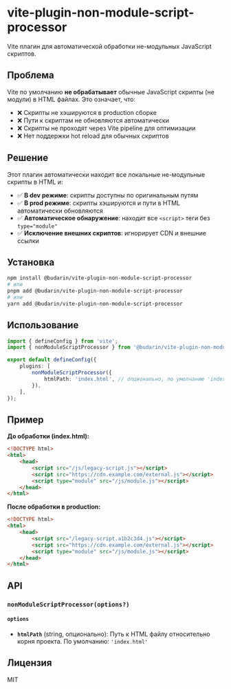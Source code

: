 # vite-plugin-non-module-script-processor

Vite плагин для автоматической обработки не-модульных JavaScript скриптов.

## Проблема

Vite по умолчанию **не обрабатывает** обычные JavaScript скрипты (не модули) в HTML файлах. Это означает, что:

- ❌ Скрипты не хэшируются в production сборке
- ❌ Пути к скриптам не обновляются автоматически
- ❌ Скрипты не проходят через Vite pipeline для оптимизации
- ❌ Нет поддержки hot reload для обычных скриптов

## Решение

Этот плагин автоматически находит все локальные не-модульные скрипты в HTML и:

- ✅ **В dev режиме**: скрипты доступны по оригинальным путям
- ✅ **В prod режиме**: скрипты хэшируются и пути в HTML автоматически обновляются
- ✅ **Автоматическое обнаружение**: находит все `<script>` теги без `type="module"`
- ✅ **Исключение внешних скриптов**: игнорирует CDN и внешние ссылки

## Установка

```bash
npm install @budarin/vite-plugin-non-module-script-processor
# или
pnpm add @budarin/vite-plugin-non-module-script-processor
# или
yarn add @budarin/vite-plugin-non-module-script-processor
```

## Использование

```typescript
import { defineConfig } from 'vite';
import { nonModuleScriptProcessor } from '@budarin/vite-plugin-non-module-script-processor';

export default defineConfig({
    plugins: [
        nonModuleScriptProcessor({
            htmlPath: 'index.html', // опционально, по умолчанию 'index.html'
        }),
    ],
});
```

## Пример

**До обработки (index.html):**

```html
<!DOCTYPE html>
<html>
    <head>
        <script src="/js/legacy-script.js"></script>
        <script src="https://cdn.example.com/external.js"></script>
        <script type="module" src="/js/module.js"></script>
    </head>
</html>
```

**После обработки в production:**

```html
<!DOCTYPE html>
<html>
    <head>
        <script src="/legacy-script.a1b2c3d4.js"></script>
        <script src="https://cdn.example.com/external.js"></script>
        <script type="module" src="/js/module.js"></script>
    </head>
</html>
```

## API

### `nonModuleScriptProcessor(options?)`

#### `options`

- **`htmlPath`** (string, опционально): Путь к HTML файлу относительно корня проекта. По умолчанию: `'index.html'`

## Лицензия

MIT
